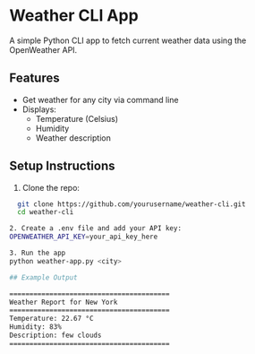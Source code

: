 # Weather CLI App

A simple Python CLI app to fetch current weather data using the OpenWeather API.

## Features
- Get weather for any city via command line
- Displays:
  -  Temperature (Celsius)
  -  Humidity
  -  Weather description

## Setup Instructions

1. Clone the repo:
  ```bash
    git clone https://github.com/yourusername/weather-cli.git
    cd weather-cli

2. Create a .env file and add your API key:
  OPENWEATHER_API_KEY=your_api_key_here

3. Run the app
  python weather-app.py <city>

## Example Output

========================================
 Weather Report for New York
========================================
 Temperature: 22.67 °C
 Humidity: 83%
 Description: few clouds
========================================